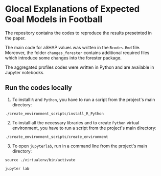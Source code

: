 # Glocal Explanations of Expected Goal Models in Football

The repository contains the codes to reproduce the results presetnted in the paper.

The main code for aSHAP values was written in the `Rcodes.Rmd` file. Moreover, the folder `changes_forester` contains additional required files which introduce some changes into the forester package.

The aggregated profiles codes were written in Python and are available in Jupyter notebooks.

## Run the codes locally


1. To install `R` and `Python`, you have to run a script from the project's main directory:
```console
./create_environment_scripts/install_R_Python
```
2. To install all the necessary libraries and to create `Python` virtual environment, you have to run a script from the project's main directory:
```console
./create_environment_scripts/create_environment
```
3. To open `jupyterlab`, run in a command line from the project's main directory:
```console
source ./virtualenv/bin/activate

jupyter lab
```
